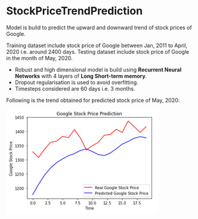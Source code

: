 # StockPriceTrendPrediction

Model is build to predict the upward and downward trend of stock prices of Google. 

Training dataset include stock price of Google between Jan, 2011 to April, 2020 i.e. around 2400 days. Testing dataset include stock price of Google in the month of May, 2020. 
* Robust and high dimensional model is build using **Recurrent Neural Networks** with 4 layers of **Long Short-term memory**. 
* Dropout regularisation is used to avoid overfitting.
* Timesteps considered are 60 days i.e. 3 months.

Following is the trend obtained for predicted stock price of May, 2020:

![](https://github.com/AkankshaAgg/StockPriceTrendPrediction/blob/master/output.PNG)
